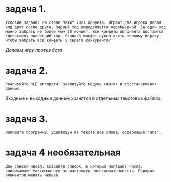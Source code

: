 # задача 1. 

    Условие задачи: На столе лежит 2021 конфета. Играют два игрока делая ход друг после друга. Первый ход определяется жеребьёвкой. За один ход можно забрать не более чем 28 конфет. Все конфеты оппонента достаются сделавшему последний ход. Сколько конфет нужно взять первому игроку, чтобы забрать все конфеты у своего конкурента?
   *Делаем игру против бота*


# задача 2.
    Реализуйте RLE алгоритм: реализуйте модуль сжатия и восстановления данных.
 Входные и выходные данные хранятся в отдельных текстовых файлах.

# задача 3. 
    Напишите программу, удаляющую из текста все слова, содержащие "абв". 



# задача 4 необязательная
    Дан список чисел. Создайте список, в который попадают числа, описывающие максимальную возрастающую последовательность. Порядок элементов менять нельзя.


